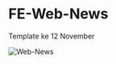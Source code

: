 # FE-Web-News
Template ke 12 November

![Web-News](https://user-images.githubusercontent.com/57338547/100530682-93d11a80-3227-11eb-8a71-3e2ebc74c3c1.jpg)
